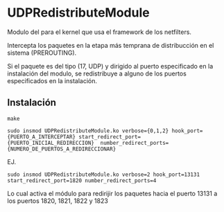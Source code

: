 # UDPRedistributeModule
Modulo del para el kernel que usa el framework de los netfilters.

Intercepta los paquetes en la etapa más temprana de distribucción en el sistema (PREROUTING).

Si el paquete es del tipo (17, UDP) y dirigido al puerto especificado en la instalación del modulo, se redistribuye a alguno de los puertos especificados en la instalación.

Instalación
------------

`make`

`sudo insmod UDPRedistributeModule.ko verbose={0,1,2} hook_port={PUERTO_A_INTERCEPTAR} start_redirect_port={PUERTO_INICIAL_REDIRECCION}  number_redirect_ports={NUMERO_DE_PUERTOS_A_REDIRECCIONAR}`

EJ.

`sudo insmod UDPRedistributeModule.ko verbose=2 hook_port=13131 start_redirect_port=1820 number_redirect_ports=4`

Lo cual activa el módulo para redirijir los paquetes hacia el puerto 13131 a los puertos 1820, 1821, 1822 y 1823
